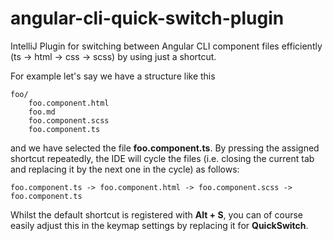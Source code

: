 # angular-cli-quick-switch-plugin

IntelliJ Plugin for switching between Angular CLI component files efficiently (ts -> html -> css -> scss) by using just a shortcut.

For example let's say we have a structure like this

    foo/
        foo.component.html
        foo.md
        foo.component.scss
        foo.component.ts

and we have selected the file **foo.component.ts**. By pressing the assigned shortcut repeatedly, the IDE will cycle
the files (i.e. closing the current tab and replacing it by the next one in the cycle) as follows:

    foo.component.ts -> foo.component.html -> foo.component.scss -> foo.component.ts

Whilst the default shortcut is registered with **Alt + S**, you can of course easily adjust this in the keymap settings by replacing it for **QuickSwitch**.